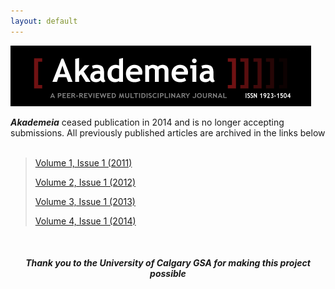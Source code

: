 ```yaml
---
layout: default
---
```


![Akademeia_Header](/assets/img/Akademeia_b.png)



_**Akademeia**_ ceased publication in 2014 and is no longer accepting submissions. All previously published articles are archived in the links below
<br>
<br>
>[Volume 1, Issue 1 (2011)](./v1iss1.md)
>
>[Volume 2, Issue 1 (2012)](./v2iss1.md)
>
>[Volume 3, Issue 1 (2013)](./v3iss1.md)
>
>[Volume 4, Issue 1 (2014)](./v4iss1.md)

<br>

##### <center>Thank you to the University of Calgary GSA for making this project possible </center>


